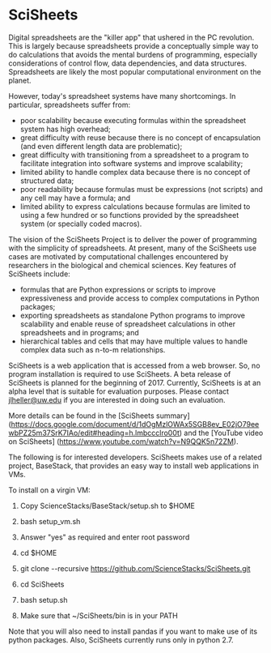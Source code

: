 # SciSheets
Digital spreadsheets
are the "killer app" that ushered in the PC revolution.
This is largely because
spreadsheets provide a conceptually simple way to do calculations that avoids the 
mental burdens of programming, especially considerations of control flow, data dependencies, and data structures.
Spreadsheets are likely the most popular computational environment on the planet.

However, today's spreadsheet systems have many shortcomings.
In particular, spreadsheets suffer from:
- poor scalability because executing formulas within the spreadsheet system has high overhead; 
- great difficulty with reuse because there is no concept of encapsulation (and even different
length data are problematic);
- great difficulty with transitioning from a spreadsheet to a program to facilitate integration into software systems and improve
scalability;
- limited ability to handle complex data because there is no concept of structured data;
- poor readability because formulas must be expressions (not scripts) and any cell may have a formula; and
- limited ability to express calculations because formulas are limited to using a few hundred or so functions provided by the spreadsheet system
(or specially coded macros).

The vision of the SciSheets Project
is to deliver the power of programming with the simplicity of spreadsheets.
At present, many of the SciSheets use cases are motivated by computational challenges encountered by
researchers in the biological and chemical sciences.
Key features of SciSheets include: 
- formulas that are Python expressions or scripts to improve expressiveness and provide access to complex computations in Python packages;
- exporting spreadsheets as standalone Python programs to improve scalability and 
enable reuse of spreadsheet calculations in other spreadsheets and in programs; and
- hierarchical tables and cells that may have multiple values to handle complex data such as n-to-m relationships.

SciSheets is a web application that is accessed from a web browser. 
So, no program installation is required to use SciSheets. 
A beta release of SciSheets is planned for the beginning of 2017. 
Currently, SciSheets is at an alpha level that is suitable for evaluation purposes. 
Please contact jlheller@uw.edu if you are interested in doing such an evaluation.

More details can be found in the [SciSheets summary] (https://docs.google.com/document/d/1dOgMzlOWAx5SGB8ev_E02jO79eewbPZ25m37SrK7IAo/edit#heading=h.lmbccclro00t)
and the [YouTube video on SciSheets] (https://www.youtube.com/watch?v=N9QQK5n72ZM).

The following is for interested developers. SciSheets makes use of a related project, BaseStack, that provides an easy way to install web applications in VMs.

To install on a virgin VM:

1. Copy ScienceStacks/BaseStack/setup.sh to $HOME

2. bash setup_vm.sh

3. Answer "yes" as required and enter root password

4. cd $HOME

5. git clone --recursive https://github.com/ScienceStacks/SciSheets.git

6. cd SciSheets

7. bash setup.sh

8. Make sure that ~/SciSheets/bin is in your PATH

Note that you will also need to install pandas if you want to make use of its python packages. Also, SciSheets currently
runs only in python 2.7.
